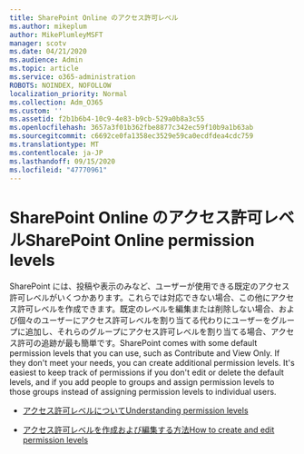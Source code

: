 ```yaml
---
title: SharePoint Online のアクセス許可レベル
ms.author: mikeplum
author: MikePlumleyMSFT
manager: scotv
ms.date: 04/21/2020
ms.audience: Admin
ms.topic: article
ms.service: o365-administration
ROBOTS: NOINDEX, NOFOLLOW
localization_priority: Normal
ms.collection: Adm_O365
ms.custom: ''
ms.assetid: f2b1b6b4-10c9-4e83-b9cb-529a0b8a3c55
ms.openlocfilehash: 3657a3f01b362fbe8877c342ec59f10b9a1b63ab
ms.sourcegitcommit: c6692ce0fa1358ec3529e59ca0ecdfdea4cdc759
ms.translationtype: MT
ms.contentlocale: ja-JP
ms.lasthandoff: 09/15/2020
ms.locfileid: "47770961"
---
```

# <a name="sharepoint-online-permission-levels"></a><span data-ttu-id="da8ba-102">SharePoint Online のアクセス許可レベル</span><span class="sxs-lookup"><span data-stu-id="da8ba-102">SharePoint Online permission levels</span></span>

<span data-ttu-id="da8ba-p101">SharePoint には、投稿や表示のみなど、ユーザーが使用できる既定のアクセス許可レベルがいくつかあります。これらでは対応できない場合、この他にアクセス許可レベルを作成できます。既定のレベルを編集または削除しない場合、および個々のユーザーにアクセス許可レベルを割り当てる代わりにユーザーをグループに追加し、それらのグループにアクセス許可レベルを割り当てる場合、アクセス許可の追跡が最も簡単です。</span><span class="sxs-lookup"><span data-stu-id="da8ba-p101">SharePoint comes with some default permission levels that you can use, such as Contribute and View Only. If they don't meet your needs, you can create additional permission levels. It's easiest to keep track of permissions if you don't edit or delete the default levels, and if you add people to groups and assign permission levels to those groups instead of assigning permission levels to individual users.</span></span>
  
- [<span data-ttu-id="da8ba-106">アクセス許可レベルについて</span><span class="sxs-lookup"><span data-stu-id="da8ba-106">Understanding permission levels</span></span>](https://go.microsoft.com/fwlink/?linkid=867071)
    
- [<span data-ttu-id="da8ba-107">アクセス許可レベルを作成および編集する方法</span><span class="sxs-lookup"><span data-stu-id="da8ba-107">How to create and edit permission levels</span></span>](https://go.microsoft.com/fwlink/?linkid=867072)
    

